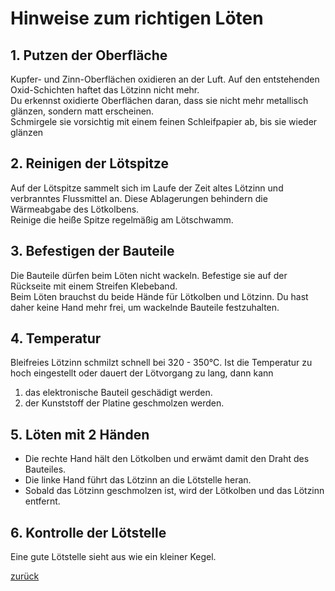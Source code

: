 <link rel="stylesheet" href="https://hi2272.github.io/StyleMD.css">

# Hinweise zum richtigen Löten

## 1.  Putzen der Oberfläche  
Kupfer- und Zinn-Oberflächen oxidieren an der Luft. Auf den entstehenden Oxid-Schichten haftet das Lötzinn nicht mehr.  
Du erkennst oxidierte Oberflächen daran, dass sie nicht mehr metallisch glänzen, sondern matt erscheinen.  
Schmirgele sie vorsichtig mit einem feinen Schleifpapier ab, bis sie wieder glänzen
## 2. Reinigen der Lötspitze
Auf der Lötspitze sammelt sich im Laufe der Zeit altes Lötzinn und verbranntes Flussmittel an. Diese Ablagerungen behindern die Wärmeabgabe des Lötkolbens.  
Reinige die heiße Spitze regelmäßig am Lötschwamm.
## 3. Befestigen der Bauteile
Die Bauteile dürfen beim Löten nicht wackeln. Befestige sie auf der Rückseite mit einem Streifen Klebeband.  
Beim Löten brauchst du beide Hände für Lötkolben und Lötzinn. Du hast daher keine Hand mehr frei, um wackelnde Bauteile festzuhalten.

## 4. Temperatur
Bleifreies Lötzinn schmilzt schnell bei 320 - 350°C. Ist die Temperatur zu hoch eingestellt oder dauert der Lötvorgang zu lang, dann kann  
1. das elektronische Bauteil geschädigt werden.
2. der Kunststoff der Platine geschmolzen werden.
## 5. Löten mit 2 Händen
- Die rechte Hand hält den Lötkolben und erwämt damit den Draht des Bauteiles.
- Die linke Hand führt das Lötzinn an die Lötstelle heran.
- Sobald das Lötzinn geschmolzen ist, wird der Lötkolben und das Lötzinn entfernt.
## 6. Kontrolle der Lötstelle
Eine gute Lötstelle sieht aus wie ein kleiner Kegel.  


[zurück](index.html)   

